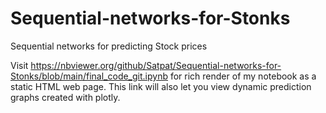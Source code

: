 # Sequential-networks-for-Stonks
Sequential networks for predicting Stock prices

Visit https://nbviewer.org/github/Satpat/Sequential-networks-for-Stonks/blob/main/final_code_git.ipynb for rich render of my notebook as a static HTML web page. This link will also let you view dynamic prediction graphs created with plotly.
